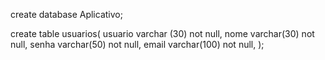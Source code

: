 create database Aplicativo;

create table usuarios(
usuario varchar (30) not null,
nome varchar(30) not null,
senha varchar(50) not null,
email varchar(100) not null,
);

